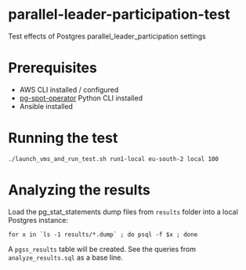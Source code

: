 # parallel-leader-participation-test
Test effects of Postgres parallel_leader_participation settings

# Prerequisites

* AWS CLI installed / configured
* [pg-spot-operator](https://github.com/pg-spot-ops/pg-spot-operator) Python CLI installed
* Ansible installed

# Running the test

```
./launch_vms_and_run_test.sh run1-local eu-south-2 local 100
```

# Analyzing the results

Load the pg_stat_statements dump files from `results` folder into a local Postgres instance:

```
for x in `ls -1 results/*.dump` ; do psql -f $x ; done
```

A `pgss_results` table will be created. See the queries from `analyze_results.sql` as a base line.
